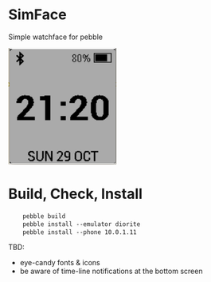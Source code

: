 # SimFace

Simple watchface for pebble

![simface](https://raw.githubusercontent.com/kandeshvari/simface/master/resources/simface.png)

# Build, Check, Install
        
        pebble build
        pebble install --emulator diorite
        pebble install --phone 10.0.1.11

TBD:
- eye-candy fonts & icons
- be aware of time-line notifications at the bottom screen
